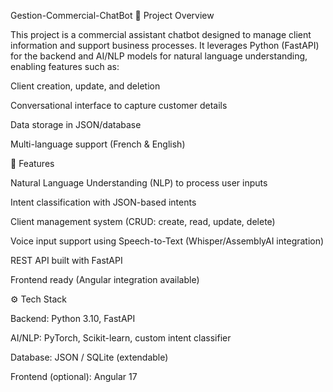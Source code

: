 Gestion-Commercial-ChatBot
📌 Project Overview

This project is a commercial assistant chatbot designed to manage client information and support business processes.
It leverages Python (FastAPI) for the backend and AI/NLP models for natural language understanding, enabling features such as:

Client creation, update, and deletion

Conversational interface to capture customer details

Data storage in JSON/database

Multi-language support (French & English)

🚀 Features

Natural Language Understanding (NLP) to process user inputs

Intent classification with JSON-based intents

Client management system (CRUD: create, read, update, delete)

Voice input support using Speech-to-Text (Whisper/AssemblyAI integration)

REST API built with FastAPI

Frontend ready (Angular integration available)

⚙️ Tech Stack

Backend: Python 3.10, FastAPI

AI/NLP: PyTorch, Scikit-learn, custom intent classifier

Database: JSON / SQLite (extendable)

Frontend (optional): Angular 17

